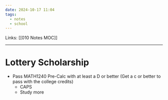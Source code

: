 ```yaml
---
date: 2024-10-17 11:04
tags:
  - notes
  - school
---
```

Links: [[010 Notes MOC]]
___

# Lottery Scholarship
- Pass MATH1240 Pre-Calc with at least a D or better (Get a c or better to pass with the college credits)
	- CAPS
	- Study more